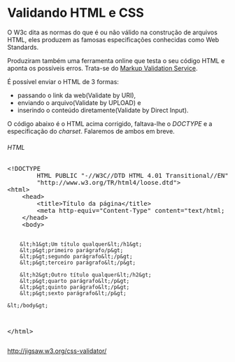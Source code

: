 Validando HTML e CSS
====================


O W3c dita as normas do que é ou não válido na construção de arquivos HTML, eles produzem as famosas especificações
conhecidas como Web Standards.

Produziram também uma ferramenta online que testa o seu código HTML e aponta os possíveis erros. Trata-se do
[Markup Validation Service](http://validator.w3.org/ "Validador W3c").

É possível enviar o HTML de 3 formas:

* passando o link da web(Validate by URI),
* enviando o arquivo(Validate by UPLOAD) e
* inserindo o conteúdo diretamente(Validate by Direct Input).

O código abaixo é o HTML acima corrigido, faltava-lhe o *DOCTYPE* e a especificação do *charset*. Falaremos
de ambos em breve.

<div class="code">
<h6>HTML</h6>
<pre>
&lt;!DOCTYPE
        HTML PUBLIC "-//W3C//DTD HTML 4.01 Transitional//EN"
        "http://www.w3.org/TR/html4/loose.dtd"&gt;
&lt;html&gt;
    &lt;head&gt;
        &lt;title&gt;Título da página&lt;/title&gt;
        &lt;meta http-equiv="Content-Type" content="text/html; charset=utf-8"&gt;
    &lt;/head&gt;
    &lt;body&gt;

        &lt;h1&gt;Um título qualquer&lt;/h1&gt;
        &lt;p&gt;primeiro parágrafo/p&gt;
        &lt;p&gt;segundo parágrafo&lt;/p&gt;
        &lt;p&gt;terceiro parágrafo&lt;/p&gt;

        &lt;h2&gt;Outro título qualquer&lt;/h2&gt;
        &lt;p&gt;quarto parágrafo&lt;/p&gt;
        &lt;p&gt;quinto parágrafo&lt;/p&gt;
        &lt;p&gt;sexto parágrafo&lt;/p&gt;

    &lt;/body&gt;
&lt;/html&gt;
</pre>
</div>


http://jigsaw.w3.org/css-validator/
